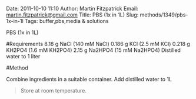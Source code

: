 Date: 2011-10-10 11:10
Author: Martin Fitzpatrick
Email: martin.fitzpatrick@gmail.com
Title: PBS (1x in 1L)
Slug: methods/1349/pbs-1x-in-1l
Tags: buffer,pbs,media &amp; solutions

PBS (1x in 1L)





#Requirements
 8.18 g NaCl  (140 mM NaCl)
 0.186 g KCl (2.5 mM KCl)
 0.218 g KH2PO4 (1.6 mM KH2PO4)
 2.15 g Na2HPO4 (15 mM Na2HPO4) 
Distilled water to 1 liter 

#Method

Combine ingredients in a suitable container. Add distilled water to 1L


>Store at room temperature.





